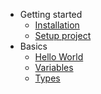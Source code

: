 - Getting started
  - [Installation](Installation.md)
  - [Setup project](SetupProject.md)
- Basics
  - [Hello World](HelloWorld.md)
  - [Variables](Variables.md)
  - [Types](Types.md)